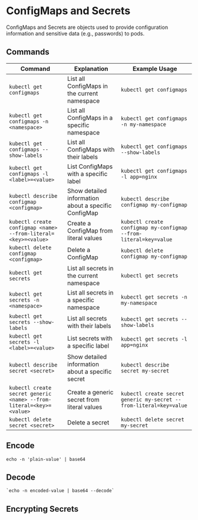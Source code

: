 # ConfigMaps and Secrets

ConfigMaps and Secrets are objects used to provide configuration information and sensitive data (e.g., passwords) to pods.

## Commands

|Command |Explanation |Example Usage |
|---------|-------------|---------------|
|`kubectl get configmaps` |List all ConfigMaps in the current namespace |`kubectl get configmaps` |
|`kubectl get configmaps -n <namespace>` |List all ConfigMaps in a specific namespace |`kubectl get configmaps -n my-namespace` |
|`kubectl get configmaps --show-labels` |List all ConfigMaps with their labels |`kubectl get configmaps --show-labels` |
|`kubectl get configmaps -l <label>=<value>` |List ConfigMaps with a specific label |`kubectl get configmaps -l app=nginx` |
|`kubectl describe configmap <configmap>` |Show detailed information about a specific ConfigMap |`kubectl describe configmap my-configmap` |
|`kubectl create configmap <name> --from-literal=<key>=<value>` |Create a ConfigMap from literal values |`kubectl create configmap my-configmap --from-literal=key=value` |
|`kubectl delete configmap <configmap>` |Delete a ConfigMap |`kubectl delete configmap my-configmap` |
|`kubectl get secrets` |List all secrets in the current namespace |`kubectl get secrets` |
|`kubectl get secrets -n <namespace>` |List all secrets in a specific namespace |`kubectl get secrets -n my-namespace` |
|`kubectl get secrets --show-labels` |List all secrets with their labels |`kubectl get secrets --show-labels` |
|`kubectl get secrets -l <label>=<value>` |List secrets with a specific label |`kubectl get secrets -l app=nginx` |
|`kubectl describe secret <secret>` |Show detailed information about a specific secret |`kubectl describe secret my-secret` |
|`kubectl create secret generic <name> --from-literal=<key>=<value>` |Create a generic secret from literal values |`kubectl create secret generic my-secret --from-literal=key=value` |
|`kubectl delete secret <secret>` |Delete a secret |`kubectl delete secret my-secret` |

## Encode

`echo -n 'plain-value' | base64`

## Decode

    `echo -n encoded-value | base64 --decode`

## Encrypting Secrets
